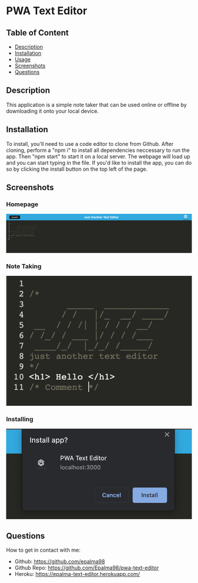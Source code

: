 # PWA Text Editor 

## Table of Content
- [Description](#description)
- [Installation](#installation)
- [Usage](#usage)
- [Screenshots](#screenshots)
- [Questions](#questions)

## Description
This application is a simple note taker that can be used online or offline by downloading it onto your local device.

## Installation
To install, you'll need to use a code editor to clone from Github. After cloning, perform a "npm i" to install all dependencies neccessary to run the app. Then "npm start" to start it on a local server. The webpage will load up and you can start typing in the file. If you'd like to install the app, you can do so by clicking the install button on the top left of the page.

## Screenshots
### Homepage
![Screenshot](/images/JATE_homepage.png) 
### Note Taking
![Screenshot](/images/JATE_typing.png) 
### Installing
![Screenshot](/images/JATE_install.png)

## Questions
How to get in contact with me:
* Github: https://github.com/epalma98
* Github Repo: https://github.com/Epalma98/pwa-text-editor
* Heroku: https://epalma-text-editor.herokuapp.com/

